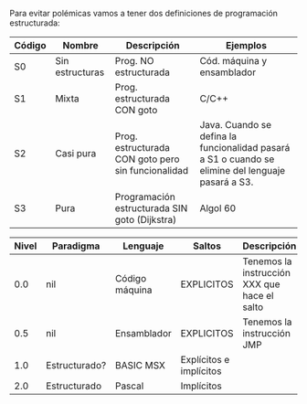 

Para evitar polémicas vamos a tener dos definiciones de programación estructurada:

| Código | Nombre          | Descripción                 | Ejemplos                   |
| ------ | --------------- | --------------------------- | -------------------------- |
|     S0 | Sin estructuras | Prog. NO estructurada       | Cód. máquina y ensamblador |
|     S1 | Mixta           | Prog. estructurada CON goto | C/C++ |
|     S2 | Casi pura       | Prog. estructurada CON goto pero sin funcionalidad | Java. Cuando se defina la funcionalidad pasará a S1 o cuando se elimine del lenguaje pasará a S3. |
|     S3 | Pura            | Programación estructurada SIN goto (Dijkstra) | Algol 60 |



| Nivel | Paradigma     | Lenguaje       | Saltos     | Descripción |
| ----- | ------------- | -------------- | ---------- | ----------- |
|   0.0 |           nil | Código máquina | EXPLICITOS | Tenemos la instrucción XXX que hace el salto |
|   0.5 |           nil | Ensamblador    | EXPLICITOS | Tenemos la instrucción JMP |
|   1.0 | Estructurado? | BASIC MSX      | Explícitos e implícitos |
|   2.0 | Estructurado  | Pascal         | Implícitos
